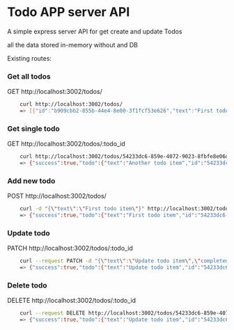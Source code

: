 # Todo APP server API

A simple express server API for get create and update Todos

all the data stored in-memory without and DB

Existing routes:

### Get all todos
GET http://localhost:3002/todos/
```bash
    curl http://localhost:3002/todos/
    => [{"id":"b909cbb2-855b-44e4-8e00-3f1fcf53e626","text":"First todo item","completed":false},{"id":"344b0f11-eb58-4393-886f-9a2f90971c53","text":"Another todo item","completed":false}]
```

### Get single todo
GET http://localhost:3002/todos/:todo_id
```bash
    curl http://localhost:3002/todos/54233dc6-859e-4072-9023-8fbfe8e06d38
    => {"success":true,"todo":{"text":"Another todo item","id":"54233dc6-859e-4072-9023-8fbfe8e06d38","completed":false}}
```

### Add new todo
POST http://localhost:3002/todos/
```bash
    curl -d "{\"text\":\"First todo item\"}" http://localhost:3002/todos/ -H "Content-Type: application/json"
    => {"success":true,"todo":{"text":"First todo item","id":"54233dc6-859e-4072-9023-8fbfe8e06d38","completed":false}}
```

### Update todo
PATCH http://localhost:3002/todos/:todo_id
```bash
    curl --request PATCH -d "{\"text\":\"Update todo item\",\"completed\":true}" http://localhost:3002/todos/54233dc6-859e-4072-9023-8fbfe8e06d38 -H "Content-Type: application/json"
    => {"success":true,"todo":{"text":"Update todo item","id":"54233dc6-859e-4072-9023-8fbfe8e06d38","completed":true}}
```

### Delete todo
DELETE http://localhost:3002/todos/:todo_id
```bash
    curl --request DELETE http://localhost:3002/todos/54233dc6-859e-4072-9023-8fbfe8e06d38
    => {"success":true,"todo":{"text":"Update todo item","id":"54233dc6-859e-4072-9023-8fbfe8e06d38","completed":true}}
```



